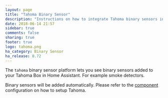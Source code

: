 ```yaml
---
layout: page
title: "Tahoma Binary Sensor"
description: "Instructions on how to integrate Tahoma binary sensors into Home Assistant."
date: 2018-06-14 21:57
sidebar: true
comments: false
sharing: true
footer: true
logo: tahoma.png
ha_category: Binary Sensor
ha_release: 0.72
---
```


The `tahoma` binary sensor platform lets you see binary sensors added to your Tahoma Box in Home Assistant. For example smoke detectors.

Binary sensors will be added automatically. Please refer to the [component](/components/tahoma/) configuration on how to setup Tahoma.

